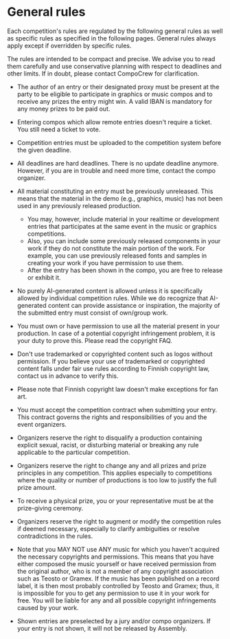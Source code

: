 # General rules

Each competition's rules are regulated by the following general rules as well as specific rules as specified in the following pages. General rules always apply except if overridden by specific rules.

The rules are intended to be compact and precise. We advise you to read them carefully and use conservative planning with respect to deadlines and other limits. If in doubt, please contact CompoCrew for clarification.

- The author of an entry or their designated proxy must be present at the party to be eligible to participate in graphics or music compos and to receive any prizes the entry might win. A valid IBAN is mandatory for any money prizes to be paid out.

- Entering compos which allow remote entries doesn't require a ticket. You still need a ticket to vote.

- Competition entries must be uploaded to the competition system before the given deadline.

- All deadlines are hard deadlines. There is no update deadline anymore. However, if you are in trouble and need more time, contact the compo organizer.

- All material constituting an entry must be previously unreleased. This means that the material in the demo (e.g., graphics, music) has not been used in any previously released production.
  - You may, however, include material in your realtime or development entries that participates at the same event in the music or graphics competitions.
  - Also, you can include some previously released components in your work if they do not constitute the main portion of the work. For example, you can use previously released fonts and samples in creating your work if you have permission to use them.
  - After the entry has been shown in the compo, you are free to release or exhibit it.

- No purely AI-generated content is allowed unless it is specifically allowed by individual competition rules. While we do recognize that AI-generated content can provide assistance or inspiration, the majority of the submitted entry must consist of own/group work.

- You must own or have permission to use all the material present in your production. In case of a potential copyright infringement problem, it is your duty to prove this. Please read the copyright FAQ.
- Don't use trademarked or copyrighted content such as logos without permission. If you believe your use of trademarked or copyrighted content falls under fair use rules according to Finnish copyright law, contact us in advance to verify this.
- Please note that Finnish copyright law doesn't make exceptions for fan art.

- You must accept the competition contract when submitting your entry. This contract governs the rights and responsibilities of you and the event organizers.

- Organizers reserve the right to disqualify a production containing explicit sexual, racist, or disturbing material or breaking any rule applicable to the particular competition.
- Organizers reserve the right to change any and all prizes and prize principles in any competition. This applies especially to competitions where the quality or number of productions is too low to justify the full prize amount.
- To receive a physical prize, you or your representative must be at the prize-giving ceremony.

- Organizers reserve the right to augment or modify the competition rules if deemed necessary, especially to clarify ambiguities or resolve contradictions in the rules.
- Note that you MAY NOT use ANY music for which you haven't acquired the necessary copyrights and permissions. This means that you have either composed the music yourself or have received permission from the original author, who is not a member of any copyright association such as Teosto or Gramex. If the music has been published on a record label, it is then most probably controlled by Teosto and Gramex; thus, it is impossible for you to get any permission to use it in your work for free. You will be liable for any and all possible copyright infringements caused by your work.

- Shown entries are preselected by a jury and/or compo organizers. If your entry is not shown, it will not be released by Assembly.
